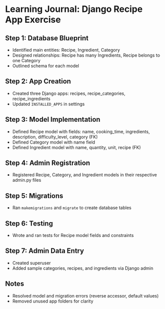 # Learning Journal: Django Recipe App Exercise

## Step 1: Database Blueprint
- Identified main entities: Recipe, Ingredient, Category
- Designed relationships: Recipe has many Ingredients, Recipe belongs to one Category
- Outlined schema for each model

## Step 2: App Creation
- Created three Django apps: recipes, recipe_categories, recipe_ingredients
- Updated `INSTALLED_APPS` in settings

## Step 3: Model Implementation
- Defined Recipe model with fields: name, cooking_time, ingredients, description, difficulty_level, category (FK)
- Defined Category model with name field
- Defined Ingredient model with name, quantity, unit, recipe (FK)

## Step 4: Admin Registration
- Registered Recipe, Category, and Ingredient models in their respective admin.py files

## Step 5: Migrations
- Ran `makemigrations` and `migrate` to create database tables

## Step 6: Testing
- Wrote and ran tests for Recipe model fields and constraints

## Step 7: Admin Data Entry
- Created superuser
- Added sample categories, recipes, and ingredients via Django admin

## Notes
- Resolved model and migration errors (reverse accessor, default values)
- Removed unused app folders for clarity
